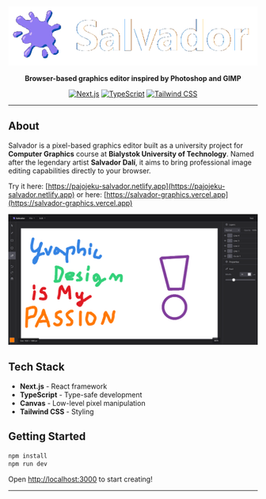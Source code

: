<div align="center">
  <img src="logotype.png" alt="Salvador Logo" width="800"/>
  
  **Browser-based graphics editor inspired by Photoshop and GIMP**
  
  [![Next.js](https://img.shields.io/badge/Next.js-15-black)](https://nextjs.org/)
  [![TypeScript](https://img.shields.io/badge/TypeScript-5-blue)](https://www.typescriptlang.org/)
  [![Tailwind CSS](https://img.shields.io/badge/Tailwind-3-38bdf8)](https://tailwindcss.com/)
</div>

---

## About

Salvador is a pixel-based graphics editor built as a university project for **Computer Graphics** course at **Bialystok University of Technology**. Named after the legendary artist **Salvador Dalí**, it aims to bring professional image editing capabilities directly to your browser.

Try it here:
[https://pajojeku-salvador.netlify.app](https://pajojeku-salvador.netlify.app) 
or here:
[https://salvador-graphics.vercel.app](https://salvador-graphics.vercel.app)

<div align="center">
    <img src="early_screenshot.png" alt="Early screenshot" />
</div>


## Tech Stack

- **Next.js** - React framework
- **TypeScript** - Type-safe development
- **Canvas** - Low-level pixel manipulation
- **Tailwind CSS** - Styling

## Getting Started

```bash
npm install
npm run dev
```
Open [http://localhost:3000](http://localhost:3000) to start creating!

---
